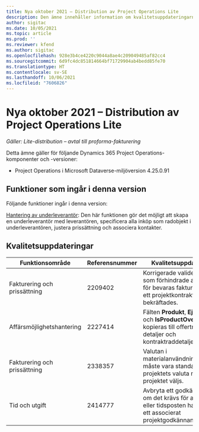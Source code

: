 ```yaml
---
title: Nya oktober 2021 – Distribution av Project Operations Lite
description: Den ämne innehåller information om kvalitetsuppdateringarna som är tillgängliga i oktober 2021-versionen av distribution av Project Operations Lite
author: sigitac
ms.date: 10/05/2021
ms.topic: article
ms.prod: ''
ms.reviewer: kfend
ms.author: sigitac
ms.openlocfilehash: 928e3b4ce4220c9044a8ae4c209049485af82cc4
ms.sourcegitcommit: 6d9fc4dc851814664bf71729904ab4bedd85fe70
ms.translationtype: HT
ms.contentlocale: sv-SE
ms.lasthandoff: 10/06/2021
ms.locfileid: "7606826"
---
```

# <a name="whats-new-october-2021---project-operations-lite-deployment"></a>Nya oktober 2021 – Distribution av Project Operations Lite

_Gäller: Lite-distribution – avtal till proforma-fakturering_

Detta ämne gäller för följande Dynamics 365 Project Operations-komponenter och -versioner:

  - Project Operations i Microsoft Dataverse-miljöversion 4.25.0.91


## <a name="features-included-in-this-release"></a>Funktioner som ingår i denna version

Följande funktioner ingår i denna version:

[Hantering av underleverantör](../subcontracting/managing-subcontracts-overview.md): Den här funktionen gör det möjligt att skapa en underleverantör med leverantören, specificera alla inköp som radobjekt i underleverantören, justera prissättning och associera kontakter.


## <a name="quality-updates"></a>Kvalitetsuppdateringar

| **Funktionsområde** | **Referensnummer** | **Kvalitetsuppdatering** |
| --- | --- | --- |
| Fakturering och prissättning | 2209402 | Korrigerade valideringarna som förhindrade att belopp för bevaras faktureras när ett projektkontrakt bekräftades. |
|   Affärsmöjlighetshantering | 2227414 | Fälten **Produkt**, **Ej i register** och **IsProductOverriden** kopieras till offertradens detaljer och kontraktraddetaljer. |
| Fakturering och prissättning | 2338357 | Valutan i materialanvändningsloggen måste vara standard i projektets valuta när projektet väljs. |
| Tid och utgift | 2414777 | Avbryta ett godkännande om det krävs för att utgifter eller tidsposten har fler än ett associerat projektgodkännande. |
